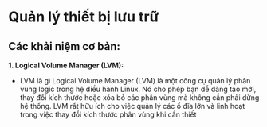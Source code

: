 # Quản lý thiết bị lưu trữ 
## Các khải niệm cơ bản:
**1. Logical Volume Manager (LVM):**
- LVM là gì
Logical Volume Manager (LVM) là một công cụ quản lý phân vùng logic trong hệ điều hành Linux. Nó cho phép bạn dễ dàng tạo mới, thay đổi kích thước hoặc xóa bỏ các phân vùng mà không cần phải dừng hệ thống. LVM rất hữu ích cho việc quản lý các ổ đĩa lớn và linh hoạt trong việc thay đổi kích thước phân vùng khi cần thiết
